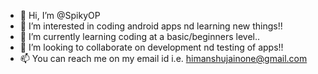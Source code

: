 - 👋 Hi, I’m @SpikyOP
- 👀 I’m interested in coding android apps nd learning new things!!
- 🌱 I’m currently learning coding at a basic/beginners level..
- 💞️ I’m looking to collaborate on development nd testing of apps!!
- 📫 You can reach me on my email id i.e. himanshujainone@gmail.com

<!---
SpikyOP/SpikyOP is a ✨ special ✨ repository because its `README.md` (this file) appears on your GitHub profile.
You can click the Preview link to take a look at your changes.
--->
